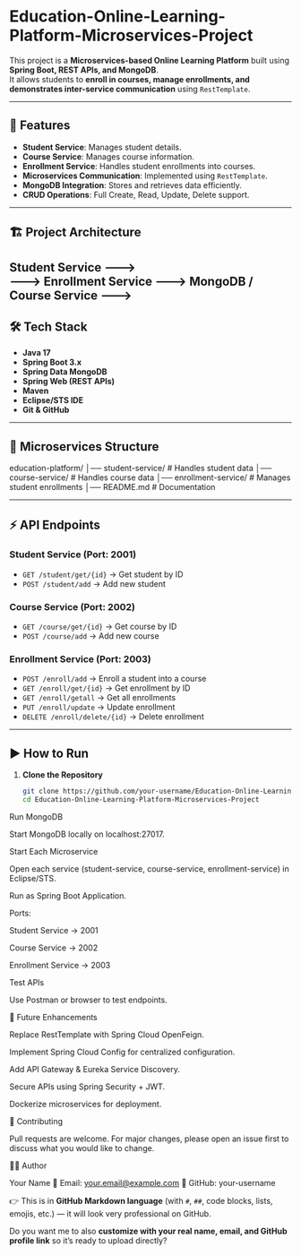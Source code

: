 # Education-Online-Learning-Platform-Microservices-Project

This project is a **Microservices-based Online Learning Platform** built using **Spring Boot, REST APIs, and MongoDB**.  
It allows students to **enroll in courses, manage enrollments, and demonstrates inter-service communication** using `RestTemplate`.

---

## 🚀 Features
- **Student Service**: Manages student details.
- **Course Service**: Manages course information.
- **Enrollment Service**: Handles student enrollments into courses.
- **Microservices Communication**: Implemented using `RestTemplate`.
- **MongoDB Integration**: Stores and retrieves data efficiently.
- **CRUD Operations**: Full Create, Read, Update, Delete support.
---

## 🏗️ Project Architecture
Student Service --->
\
---> Enrollment Service ---> MongoDB
/
Course Service --->
---

## 🛠️ Tech Stack
- **Java 17**  
- **Spring Boot 3.x**  
- **Spring Data MongoDB**  
- **Spring Web (REST APIs)**  
- **Maven**  
- **Eclipse/STS IDE**  
- **Git & GitHub**

---
## 📂 Microservices Structure
education-platform/
│── student-service/ # Handles student data
│── course-service/ # Handles course data
│── enrollment-service/ # Manages student enrollments
│── README.md # Documentation


---

## ⚡ API Endpoints

### Student Service (Port: 2001)
- `GET /student/get/{id}` → Get student by ID  
- `POST /student/add` → Add new student  

### Course Service (Port: 2002)
- `GET /course/get/{id}` → Get course by ID  
- `POST /course/add` → Add new course  

### Enrollment Service (Port: 2003)
- `POST /enroll/add` → Enroll a student into a course  
- `GET /enroll/get/{id}` → Get enrollment by ID  
- `GET /enroll/getall` → Get all enrollments  
- `PUT /enroll/update` → Update enrollment  
- `DELETE /enroll/delete/{id}` → Delete enrollment  

---

## ▶️ How to Run

1. **Clone the Repository**
   ```bash
   git clone https://github.com/your-username/Education-Online-Learning-Platform-Microservices-Project.git
   cd Education-Online-Learning-Platform-Microservices-Project
Run MongoDB

Start MongoDB locally on localhost:27017.

Start Each Microservice

Open each service (student-service, course-service, enrollment-service) in Eclipse/STS.

Run as Spring Boot Application.

Ports:

Student Service → 2001

Course Service → 2002

Enrollment Service → 2003

Test APIs

Use Postman or browser to test endpoints.

📌 Future Enhancements

Replace RestTemplate with Spring Cloud OpenFeign.

Implement Spring Cloud Config for centralized configuration.

Add API Gateway & Eureka Service Discovery.

Secure APIs using Spring Security + JWT.

Dockerize microservices for deployment.

🤝 Contributing

Pull requests are welcome. For major changes, please open an issue first to discuss what you would like to change.

👨‍💻 Author

Your Name
📧 Email: your.email@example.com
🔗 GitHub: your-username


👉 This is in **GitHub Markdown language** (with `#`, `##`, code blocks, lists, emojis, etc.) — it will look very professional on GitHub.  

Do you want me to also **customize with your real name, email, and GitHub profile link** so it’s ready to upload directly?



